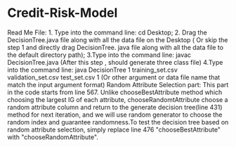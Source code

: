 # Credit-Risk-Model
Read Me File:  1. Type into the command line: cd Desktop;
2. Drag the DecisionTree.java file along with all the data file on the Desktop ( Or skip the step 1 and  directly drag DecisionTree. java file along with all the data file to the default directory path); 
3.Type into the command line: javac DecisionTree.java (After this step , should generate three class file) 4.Type into the command line: java DecisionTree 1 training_set.csv validation_set.csv test_set.csv 1 (Or other argument or data file name that match the input argument format)   Random Attribute Selection part:  This part in the code starts from line 567. Unlike chooseBestAttribute method which choosing the largest IG of each attribute, chooseRandomtAttribute choose a random attribute column and return to the generate decision tree(line 431) method for next iteration, and we will use random generator to choose the random index and guarantee randomness.To test the decision tree  based on random attribute selection, simply replace line 476 "chooseBestAttribute" with "chooseRandomAttribute".
